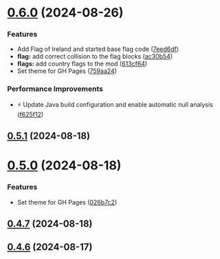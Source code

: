 # [0.6.0](https://github.com/eimi-codes/Bratacha-MCNF/compare/v0.5.1...v0.6.0) (2024-08-26)


### Features

* Add Flag of Ireland and started base flag code ([7eed6df](https://github.com/eimi-codes/Bratacha-MCNF/commit/7eed6df7347a485d870243275a5aeb1637dadce7))
* **flag:** add correct collision to the flag blocks ([ac30b54](https://github.com/eimi-codes/Bratacha-MCNF/commit/ac30b54a1818e4cd27d9579f0c48c01fda9d72e8))
* **flags:** add country flags to the mod ([613cf64](https://github.com/eimi-codes/Bratacha-MCNF/commit/613cf648e75960992ee9cb1b7ed40a23acaefbb5))
* Set theme for GH Pages ([759aa24](https://github.com/eimi-codes/Bratacha-MCNF/commit/759aa244a0430f62522dc98b1162a3e741510721))


### Performance Improvements

* :zap: Update Java build configuration and enable automatic null analysis ([f625f12](https://github.com/eimi-codes/Bratacha-MCNF/commit/f625f12e2bf75c925c3bf15664bcceed7c3d9c8d))



## [0.5.1](https://github.com/eimi-codes/Bratacha-MCNF/compare/v0.5.0...v0.5.1) (2024-08-18)



# [0.5.0](https://github.com/eimi-codes/Bratacha-MCNF/compare/v0.4.7...v0.5.0) (2024-08-18)


### Features

* Set theme for GH Pages ([026b7c2](https://github.com/eimi-codes/Bratacha-MCNF/commit/026b7c293a89f8b1239552605ae753e2054a29be))



## [0.4.7](https://github.com/eimi-codes/Bratacha-MCNF/compare/v0.4.6...v0.4.7) (2024-08-18)



## [0.4.6](https://github.com/eimi-codes/Bratacha-MCNF/compare/v0.4.5...v0.4.6) (2024-08-17)



